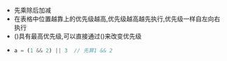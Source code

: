 - 先乘除后加减
- 在表格中位置越靠上的优先级越高,优先级越高越先执行,优先级一样自左向右执行
- ()具有最高优先级,可以直接通过()来改变优先级
- ```js
  a = (1 && 2) || 3  // 先算1 && 2
  ```

  